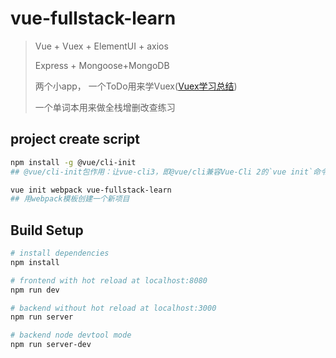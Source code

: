 # vue-fullstack-learn

> Vue + Vuex + ElementUI + axios
> 
> Express + Mongoose+MongoDB
> 
> 两个小app，
> 一个ToDo用来学Vuex([Vuex学习总结](http://scarsu.com/vue_store_and_vuex/))
> 
> 一个单词本用来做全栈增删改查练习

## project create script
```bash
npm install -g @vue/cli-init
## @vue/cli-init包作用：让vue-cli3，即@vue/cli兼容Vue-Cli 2的`vue init`命令

vue init webpack vue-fullstack-learn
## 用webpack模板创建一个新项目
```

## Build Setup

``` bash
# install dependencies
npm install

# frontend with hot reload at localhost:8080
npm run dev

# backend without hot reload at localhost:3000
npm run server

# backend node devtool mode
npm run server-dev
```
